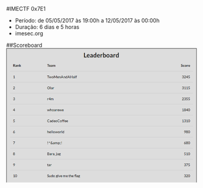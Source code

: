 #IMECTF 0x7E1
- Período: de 05/05/2017 às 19:00h a 12/05/2017 às 00:00h
- Duração: 6 dias e 5 horas
- imesec.org

##Scoreboard
![Scoreboard](_images/scoreboard.png)
